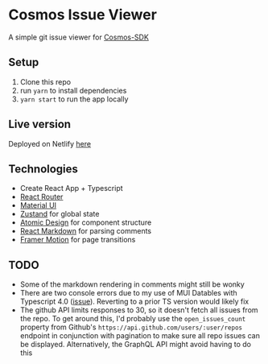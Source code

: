 # Cosmos Issue Viewer

A simple git issue viewer for [Cosmos-SDK](https://github.com/cosmos/cosmos-sdk)

## Setup

1. Clone this repo
2. run `yarn` to install dependencies
3. `yarn start` to run the app locally

## Live version

Deployed on Netlify [here](https://cosmostracker.netlify.app/)

## Technologies

- Create React App + Typescript
- [React Router](https://reactrouter.com)
- [Material UI](https://material-ui.com)
- [Zustand](https://github.com/pmndrs/zustand) for global state
- [Atomic Design](https://bradfrost.com/blog/post/atomic-web-design/) for component structure
- [React Markdown](https://github.com/remarkjs/react-markdown) for parsing comments
- [Framer Motion](https://www.framer.com/motion/) for page transitions

## TODO

- Some of the markdown rendering in comments might still be wonky
- There are two console errors due to my use of MUI Datables with Typescript 4.0 ([issue](https://github.com/gregnb/mui-datatables/issues/1261)). Reverting to a prior TS version would likely fix
- The github API limits responses to 30, so it doesn't fetch all issues from the repo. To get around this, I'd probably use the `open_issues_count` property from Github's `https://api.github.com/users/:user/repos` endpoint in conjunction with pagination to make sure all repo issues can be displayed. Alternatively, the GraphQL API might avoid having to do this
